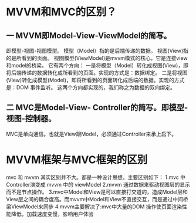 # MVVM和MVC的区别？
 
## 一 MVVM即Model-View-ViewModel的简写。
 
即模型-视图-视图模型。
模型（Model）指的是后端传递的数据。
视图(View)指的是所看到的页面。
视图模型(ViewModel)是mvvm模式的核心，它是连接view和model的桥梁。
它有两个方向：
一是将模型（Model）转化成视图(View)，即将后端传递的数据转化成所看到的页面。实现的方式是：数据绑定。
二是将视图(View)转化成模型(Model)，即将所看到的页面转化成后端的数据。实现的方式是：DOM 事件监听。
这两个方向都实现的，我们称之为数据的双向绑定。

## 二 MVC是Model-View- Controller的简写。即模型-视图-控制器。

MVC是单向通信。也就是View跟Model，必须通过Controller来承上启下。

# MVVM框架与MVC框架的区别

mvc 和 mvvm 其实区别并不大。都是一种设计思想，主要区别如下：
1.mvc 中 Controller演变成 mvvm 中的 viewModel
2.mvvm 通过数据来驱动视图层的显示而不是节点操作。
3.mvc中Model和View是可以直接打交道的，造成Model层和View层之间的耦合度高。而mvvm中Model和View不直接交互，而是通过中间桥梁ViewModel来同步
4.mvvm主要解决了:mvc中大量的DOM 操作使页面渲染性能降低，加载速度变慢，影响用户体验